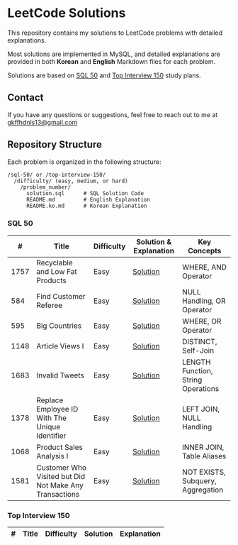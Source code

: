 # LeetCode Solutions

This repository contains my solutions to LeetCode problems with detailed explanations.

Most solutions are implemented in MySQL, and detailed explanations are provided in both **Korean** and **English** Markdown files for each problem.

Solutions are based on [SQL 50](https://leetcode.com/studyplan/top-sql-50/) and [Top Interview 150](https://leetcode.com/studyplan/top-interview-150/) study plans.

## Contact

If you have any questions or suggestions, feel free to reach out to me at gkffhdnls13@gmail.com

## Repository Structure

Each problem is organized in the following structure:

```
/sql-50/ or /top-interview-150/
  /difficulty/ (easy, medium, or hard)
    /problem_number/
      solution.sql      # SQL Solution Code
      README.md         # English Explanation
      README.ko.md      # Korean Explanation
```

### SQL 50

| #    | Title                                                  | Difficulty | Solution & Explanation          | Key Concepts                       |
| ---- | ------------------------------------------------------ | ---------- | ------------------------------- | ---------------------------------- |
| 1757 | Recyclable and Low Fat Products                        | Easy       | [Solution](./sql-50/eazy/1757/) | WHERE, AND Operator                |
| 584  | Find Customer Referee                                  | Easy       | [Solution](./sql-50/easy/584/)  | NULL Handling, OR Operator         |
| 595  | Big Countries                                          | Easy       | [Solution](./sql-50/easy/595/)  | WHERE, OR Operator                 |
| 1148 | Article Views I                                        | Easy       | [Solution](./sql-50/eazy/1148/) | DISTINCT, Self-Join                |
| 1683 | Invalid Tweets                                         | Easy       | [Solution](./sql-50/eazy/1683/) | LENGTH Function, String Operations |
| 1378 | Replace Employee ID With The Unique Identifier         | Easy       | [Solution](./sql-50/eazy/1378/) | LEFT JOIN, NULL Handling           |
| 1068 | Product Sales Analysis I                               | Easy       | [Solution](./sql-50/eazy/1068/) | INNER JOIN, Table Aliases          |
| 1581 | Customer Who Visited but Did Not Make Any Transactions | Easy       | [Solution](./sql-50/easy/1581/) | NOT EXISTS, Subquery, Aggregation  |

### Top Interview 150

| #   | Title | Difficulty | Solution | Explanation |
| --- | ----- | ---------- | -------- | ----------- |
